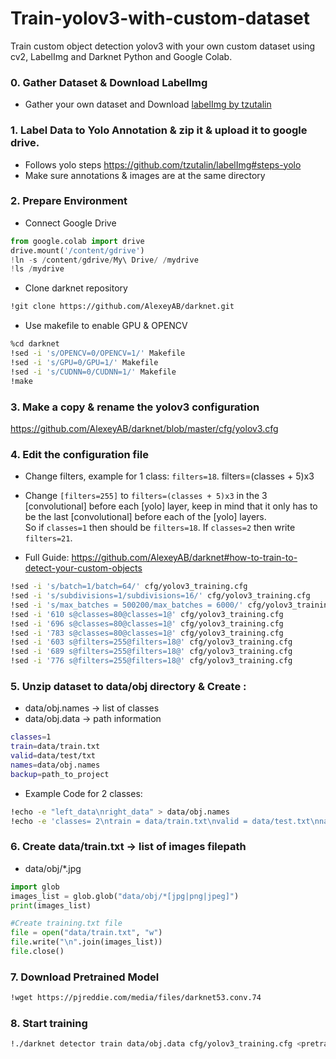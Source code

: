 # Train-yolov3-with-custom-dataset
Train custom object detection yolov3 with your own custom dataset using cv2, LabelImg and Darknet Python and Google Colab. 


### 0. Gather Dataset & Download LabelImg
- Gather your own dataset and Download [labelImg by tzutalin](https://github.com/tzutalin/labelImg/releases/tag/v1.8.1)

### 1. Label Data to Yolo Annotation & zip it & upload it to google drive.
- Follows yolo steps https://github.com/tzutalin/labelImg#steps-yolo
- Make sure annotations & images are at the same directory

### 2. Prepare Environment
- Connect Google Drive
```py
from google.colab import drive
drive.mount('/content/gdrive')
!ln -s /content/gdrive/My\ Drive/ /mydrive
!ls /mydrive
```
- Clone darknet repository 
```sh
!git clone https://github.com/AlexeyAB/darknet.git
```
- Use makefile to enable GPU & OPENCV
```sh
%cd darknet
!sed -i 's/OPENCV=0/OPENCV=1/' Makefile
!sed -i 's/GPU=0/GPU=1/' Makefile
!sed -i 's/CUDNN=0/CUDNN=1/' Makefile
!make
```
### 3. Make a copy & rename the yolov3 configuration
https://github.com/AlexeyAB/darknet/blob/master/cfg/yolov3.cfg

### 4. Edit the configuration file
- Change filters, example for 1 class: `filters=18`. filters=(classes + 5)x3
- Change `[filters=255]` to `filters=(classes + 5)x3` in the 3 [convolutional] before each [yolo] layer, keep in mind that it only has to be the last [convolutional] before each of the [yolo] layers.<br>
So if `classes=1` then should be `filters=18`. If `classes=2` then write `filters=21`.

- Full Guide: https://github.com/AlexeyAB/darknet#how-to-train-to-detect-your-custom-objects
```sh
!sed -i 's/batch=1/batch=64/' cfg/yolov3_training.cfg
!sed -i 's/subdivisions=1/subdivisions=16/' cfg/yolov3_training.cfg
!sed -i 's/max_batches = 500200/max_batches = 6000/' cfg/yolov3_training.cfg
!sed -i '610 s@classes=80@classes=1@' cfg/yolov3_training.cfg
!sed -i '696 s@classes=80@classes=1@' cfg/yolov3_training.cfg
!sed -i '783 s@classes=80@classes=1@' cfg/yolov3_training.cfg
!sed -i '603 s@filters=255@filters=18@' cfg/yolov3_training.cfg
!sed -i '689 s@filters=255@filters=18@' cfg/yolov3_training.cfg
!sed -i '776 s@filters=255@filters=18@' cfg/yolov3_training.cfg
```

### 5. Unzip dataset to data/obj directory & Create :
- data/obj.names -> list of classes
- data/obj.data -> path information

```sh
classes=1
train=data/train.txt
valid=data/test/txt
names=data/obj.names
backup=path_to_project
```

- Example Code for 2 classes:
```sh
!echo -e "left_data\nright_data" > data/obj.names
!echo -e 'classes= 2\ntrain = data/train.txt\nvalid = data/test.txt\nnames = data/obj.names\nbackup = /mydrive/yolov3' > data/obj.data
```

### 6. Create data/train.txt -> list of images filepath
- data/obj/*.jpg

```py
import glob
images_list = glob.glob("data/obj/*[jpg|png|jpeg]")
print(images_list)

#Create training.txt file
file = open("data/train.txt", "w") 
file.write("\n".join(images_list)) 
file.close() 
```

### 7. Download Pretrained Model
```sh
!wget https://pjreddie.com/media/files/darknet53.conv.74
```

### 8.  Start training 
```sh
!./darknet detector train data/obj.data cfg/yolov3_training.cfg <pretrained_model> -dont_show
```

